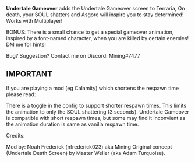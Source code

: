 **Undertale Gameover** adds the Undertale Gameover screen to Terraria, On death, your SOUL shatters and Asgore will inspire you to stay determined! Works with Multiplayer!

BONUS: There is a small chance to get a special gameover animation, inspired by a font-named character, when you are killed by certain enemies! DM me for hints!    

Bug? Suggestion? Contact me on Discord: Mining#7477

**IMPORTANT**
-----------------------------------------
If you are playing a mod (eg Calamity) which shortens the respawn time please read:

There is a toggle in the config to support shorter respawn times. This limits the animation to only the SOUL shattering (3 seconds). Undertale Gameover is compatible with short respawn times, but some may find it inconvient as the animation duration is same as vanilla respawn time.


Credits: 

Mod by: Noah Frederick (nfrederick023) aka Mining
Original concept (Undertale Death Screen) by Master Weller (aka Adam Turquoise). 
